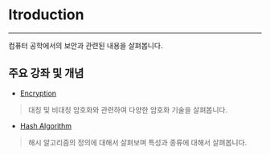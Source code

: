 # Itroduction
----------------------- 

컴퓨터 공학에서의 보안과 관련된 내용을 살펴봅니다.


주요 강좌 및 개념
-----------------------  

* [Encryption](https://github.com/billnjoyce/Lectures/blob/master/docs/security/Encryption.pdf)

> 대칭 및 비대칭 암호화와 관련하여 다양한 암호화 기술을 살펴봅니다.

* [Hash Algorithm](https://github.com/billnjoyce/Lectures/blob/master/docs/security/Hash%20Algorithm.pdf)

> 해시 알고리즘의 정의에 대해서 살펴보며 특성과 종류에 대해서 살펴봅니다.
